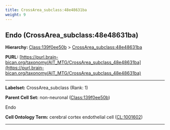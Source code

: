 ```yaml
---
title: CrossArea_subclass:48e48631ba
weight: 9
---
```

## Endo (CrossArea_subclass:48e48631ba)
<b>Hierarchy: </b>
[Class:139f0ee50b](../Class_139f0ee50b) >
[CrossArea_subclass:48e48631ba](../CrossArea_subclass_48e48631ba)

**PURL:** [https://purl.brain-bican.org/taxonomy/AIT_MTG/CrossArea_subclass_48e48631ba](https://purl.brain-bican.org/taxonomy/AIT_MTG/CrossArea_subclass_48e48631ba)

---


**Labelset:** CrossArea_subclass (Rank: 1)

**Parent Cell Set:** non-neuronal ([Class:139f0ee50b](../Class_139f0ee50b))

Endo


**Cell Ontology Term:**  cerebral cortex endothelial cell ([CL:1001602](https://www.ebi.ac.uk/ols/ontologies/cl/terms?obo_id=CL:1001602)) 

[MARKER GENES.]: #


---

[TRANSFERRED ANNOTATIONS.]: #


[AUTHOR ANNOTATION FIELDS.]: #

